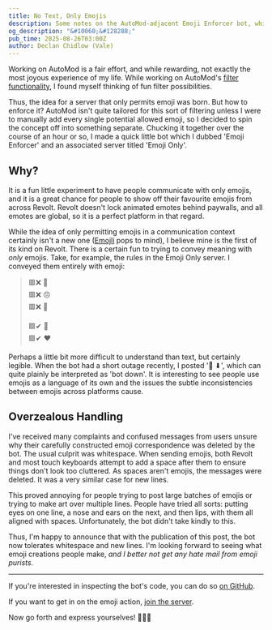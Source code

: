 ```yaml
---
title: No Text, Only Emojis 
description: Some notes on the AutoMod-adjacent Emoji Enforcer bot, which only permits sending emojis and deletes any text sent in the channels it monitors. It is used on the Emoji Only server on Revolt.
og_description: "&#10060;&#128288;"
pub_time: 2025-08-26T03:00Z
author: Declan Chidlow (Vale)
---
```


Working on AutoMod is a fair effort, and while rewarding, not exactly the most joyous experience of my life. While working on AutoMod's [filter functionality](/docs/commands/configuration/filter), I found myself thinking of fun filter possibilities.

Thus, the idea for a server that only permits emoji was born. But how to enforce it? AutoMod isn't quite tailored for this sort of filtering unless I were to manually add every single potential allowed emoji, so I decided to spin the concept off into something separate. Chucking it together over the course of an hour or so, I made a quick little bot which I dubbed 'Emoji Enforcer' and an associated server titled 'Emoji Only'.

## Why?

It is a fun little experiment to have people communicate with only emojis, and it is a great chance for people to show off their favourite emojis from across Revolt. Revolt doesn't lock animated emotes behind paywalls, and all emotes are global, so it is a perfect platform in that regard.

While the idea of only permitting emojis in a communication context certainly isn't a new one ([Emojli](https://emoj.li) pops to mind), I believe mine is the first of its kind on Revolt. There is a certain fun to trying to convey meaning with _only_ emojis. Take, for example, the rules in the Emoji Only server. I conveyed them entirely with emoji:

> 🟥❌ 🔡\
> 🟥❌ 😠\
> 🟥❌ 🔞
>
> 🟩✔ 🙂\
> 🟩✔ ♥

Perhaps a little bit more difficult to understand than text, but certainly legible. When the bot had a short outage recently, I posted '🤖 ⬇', which can quite plainly be interpreted as 'bot down'. It is interesting to see people use emojis as a language of its own and the issues the subtle inconsistencies between emojis across platforms cause.

## Overzealous Handling

I've received many complaints and confused messages from users unsure why their carefully constructed emoji correspondence was deleted by the bot. The usual culprit was whitespace. When sending emojis, both Revolt and most touch keyboards attempt to add a space after them to ensure things don't look too cluttered. As spaces aren't emojis, the messages were deleted. It was a very similar case for new lines.

This proved annoying for people trying to post large batches of emojis or trying to make art over multiple lines. People have tried all sorts: putting eyes on one line, a nose and ears on the next, and then lips, with them all aligned with spaces. Unfortunately, the bot didn't take kindly to this.

Thus, I'm happy to announce that with the publication of this post, the bot now tolerates whitespace and new lines. I'm looking forward to seeing what emoji creations people make, _and I better not get any hate mail from emoji purists._

---

If you're interested in inspecting the bot's code, you can do so [on GitHub](https://github.com/DeclanChidlow/emoji-enforcer).

If you want to get in on the emoji action, [join the server](https://rvlt.gg/Dm4F4ctA).

Now go forth and express yourselves! 🎨🔤🚫
